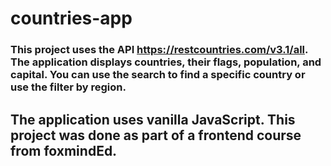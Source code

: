 # countries-app

### This project uses the API https://restcountries.com/v3.1/all. The application displays countries, their flags, population, and capital. You can use the search to find a specific country or use the filter by region.
## The application uses vanilla JavaScript. This project was done as part of a frontend course from foxmindEd.
